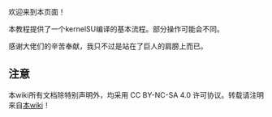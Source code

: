 欢迎来到本页面！

本教程提供了一个kernelSU编译的基本流程。部分操作可能会不同。

感谢大佬们的辛苦奉献，我只不过是站在了巨人的肩膀上而已。

## 注意
本wiki所有文档除特别声明外，均采用 CC BY-NC-SA 4.0 许可协议。转载请注明来自[本wiki](https://github.com/dabao1955/KernelSU_General_porting_guide/wiki)！